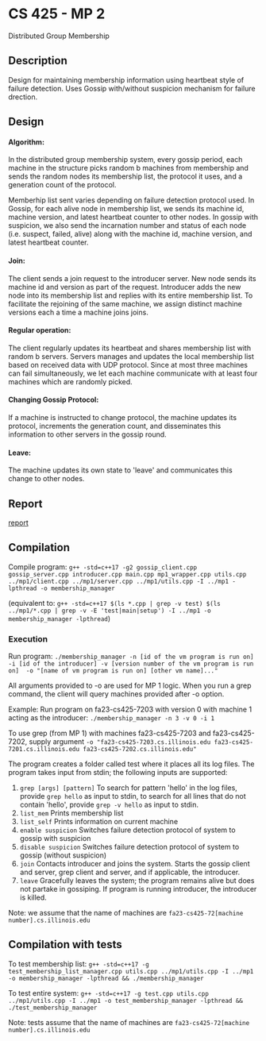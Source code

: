 # CS 425 - MP 2
Distributed Group Membership

## Description
Design for maintaining membership information using heartbeat style of failure detection. Uses Gossip with/without suspicion mechanism for failure drection.

## Design
#### Algorithm: 
In the distributed group membership system, every gossip period, each machine in the structure picks random b machines from membership and sends the random nodes its membership list, the protocol it uses, and a generation count of the protocol.

Memberhip list sent varies depending on failure detection protocol used. In Gossip, for each alive node in membership list, we sends its machine id, machine version, and latest heartbeat counter to other nodes. In gossip with suspicion, we also send the incarnation number and status of each node (i.e. suspect, failed, alive) along with the machine id, machine version, and latest heartbeat counter.

#### Join: 
The client sends a join request to the introducer server. New node sends its machine id and version as part of the request. Introducer adds the new node into its membership list and replies with its entire membership list. To facilitate the rejoining of the same machine, we assign distinct machine versions each a time a machine joins joins.

#### Regular operation: 
The client regularly updates its heartbeat and shares membership list with random b servers. Servers manages and updates the local membership list based on received data with UDP protocol. Since at most three machines can fail simultaneously, we let each machine communicate with at least four machines which are randomly picked.

#### Changing Gossip Protocol: 
If a machine is instructed to change protocol, the machine updates its protocol, increments the generation count, and disseminates this information to other servers in the gossip round.

#### Leave: 
The machine updates its own state to 'leave' and communicates this change to other nodes.

## Report
[report](https://docs.google.com/document/d/1_Kw6IGHsbuDKGIDhBqtq37NgsLPwKvHMjejMlRcm81w/edit?usp=sharing)

## Compilation
Compile program: 
`g++ -std=c++17 -g2 gossip_client.cpp gossip_server.cpp introducer.cpp main.cpp mp1_wrapper.cpp utils.cpp ../mp1/client.cpp ../mp1/server.cpp ../mp1/utils.cpp -I ../mp1 -lpthread -o membership_manager`

(equivalent to: `g++ -std=c++17 $(ls *.cpp | grep -v test) $(ls ../mp1/*.cpp | grep -v -E 'test|main|setup') -I ../mp1 -o membership_manager -lpthread`)

### Execution
Run program: `./membership_manager -n [id of the vm program is run on] -i [id of the introducer] -v [version number of the vm program is run on] 
		-o "[name of vm program is run on] [other vm name]..."`

All arguments provided to -o are used for MP 1 logic. When you run a grep command, the client will query machines provided after -o option.

Example: Run program on fa23-cs425-7203 with version 0 with machine 1 acting as the introducer:
`./membership_manager -n 3 -v 0 -i 1`

To use grep (from MP 1) with machines fa23-cs425-7203 and fa23-cs425-7202, supply argument `-o "fa23-cs425-7203.cs.illinois.edu fa23-cs425-7201.cs.illinois.edu fa23-cs425-7202.cs.illinois.edu"`

The program creates a folder called test where it places all its log files. The program takes input from stdin; the following inputs are supported:
1. `grep [args] [pattern]` 
To search for pattern 'hello' in the log files, provide `grep hello` as input to stdin, to search for all lines that do not contain 'hello', provide `grep -v hello` as input to stdin.
2. `list_mem`
Prints membership list
3. `list_self`
Prints information on current machine
4. `enable suspicion`
Switches failure detection protocol of system to gossip with suspicion
5. `disable suspicion`
Switches failure detection protocol of system to gossip (without suspicion)
6. `join`
Contacts introducer and joins the system. Starts the gossip client and server, grep client and server, and if applicable, the introducer.
7. `leave`
Gracefully leaves the system; the program remains alive but does not partake in gossiping. If program is running introducer, the introducer is killed.

Note: we assume that the name of machines are `fa23-cs425-72[machine number].cs.illinois.edu`

## Compilation with tests
To test membership list: `g++ -std=c++17 -g test_membership_list_manager.cpp utils.cpp ../mp1/utils.cpp -I ../mp1 -o membership_manager -lpthread && ./membership_manager`

To test entire system:
`g++ -std=c++17 -g test.cpp utils.cpp ../mp1/utils.cpp -I ../mp1 -o test_membership_manager -lpthread && ./test_membership_manager`

Note: tests assume that the name of machines are `fa23-cs425-72[machine number].cs.illinois.edu`
